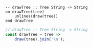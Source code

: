 ```applescript
-- drawTree :: Tree String -> String
on drawTree(tree)
    unlines(draw(tree))
end drawTree
```


```javascript
// drawTree :: Tree String -> String
const drawTree = tree =>
    draw(tree).join('\n');
```